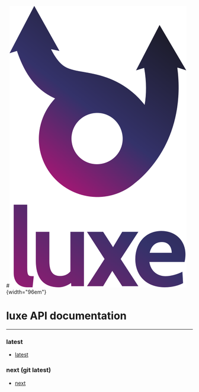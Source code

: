 #![](images/luxe-dark.svg){width="96em"}

# luxe API documentation

---

### latest
- [latest](v/latest/)

### next (git latest)
- [next](v/next/)
